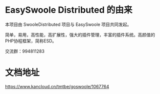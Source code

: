 #  EasySwoole Distributed 的由来

本项目由 SwooleDistributed 项目与 EasySwoole 项目共同发起。

简单，易用，高性能，高扩展性，强大的插件管理，丰富的插件系统。高颜值的PHP协程框架，简称ESD。

交流群：994811283

# 文档地址
https://www.kancloud.cn/tmtbe/goswoole/1067764
